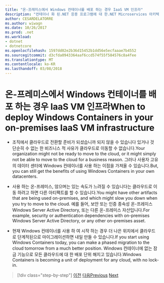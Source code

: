 ```yaml
---
title: "온-프레미스에서 Windows 컨테이너를 배포 하는 경우 IaaS VM 인프라"
description: "컨테이너 화 된.NET 응용 프로그램에 대 한.NET Microservices 아키텍처 | 온-프레미스에서 Windows 컨테이너를 배포 하는 경우 IaaS VM 인프라"
author: CESARDELATORRE
ms.author: wiwagn
ms.date: 10/26/2017
ms.prod: .net
ms.workload:
- dotnet
- dotnetcore
ms.openlocfilehash: 1597dd02e2b36d15452b1dd56e5ecfaaae7b4552
ms.sourcegitcommit: d3cfda0943364aaf6ccd574f55f584576c8a4fee
ms.translationtype: MT
ms.contentlocale: ko-KR
ms.lasthandoff: 03/08/2018
---
```

# <a name="when-to-deploy-windows-containers-in-your-on-premises-iaas-vm-infrastructure"></a><span data-ttu-id="a55bf-103">온-프레미스에서 Windows 컨테이너를 배포 하는 경우 IaaS VM 인프라</span><span class="sxs-lookup"><span data-stu-id="a55bf-103">When to deploy Windows Containers in your on-premises IaaS VM infrastructure</span></span>

-   <span data-ttu-id="a55bf-104">조직에서 클라우드로 전환할 준비가 되셨습니까 되지 않을 수 있습니다 있거나 것 단순히 수 없는 한 비즈니스 적 사유가 클라우드로 이동할 수 없습니다.</span><span class="sxs-lookup"><span data-stu-id="a55bf-104">Your organization might not be ready to move to the cloud, or it might simply not be able to move to the cloud for a business reason.</span></span> <span data-ttu-id="a55bf-105">그러나 사용자 고유의 데이터 센터에 Windows 컨테이너를 사용 하는 이점을 가져올 수 있습니다.</span><span class="sxs-lookup"><span data-stu-id="a55bf-105">But, you can still get the benefits of using Windows Containers in your own datacenters.</span></span>

-   <span data-ttu-id="a55bf-106">사용 하는 온-프레미스, 않으며는 있는 속도가 느려질 수 있습니다는 클라우드로 이동 하려고 하면 다른 아티팩트를 할 수 있습니다.</span><span class="sxs-lookup"><span data-stu-id="a55bf-106">You might have other artifacts that are being used on-premises, and which might slow you down when you try to move to the cloud.</span></span> <span data-ttu-id="a55bf-107">예를 들어, 보안 또는 인증 종속성 온-프레미스 Windows Server Active Directory, 또는 다른 온-프레미스 자산입니다.</span><span class="sxs-lookup"><span data-stu-id="a55bf-107">For example, security or authentication dependencies with on-premises Windows Server Active Directory, or any other on-premises asset.</span></span>

-   <span data-ttu-id="a55bf-108">현재 Windows 컨테이너를 사용 하 여 시작 하는 경우 더 나은 위치에서 클라우드로 단계적된으로 마이그레이션하면 내일 만들 수 있습니다.</span><span class="sxs-lookup"><span data-stu-id="a55bf-108">If you start using Windows Containers today, you can make a phased migration to the cloud tomorrow from a much better position.</span></span> <span data-ttu-id="a55bf-109">Windows 컨테이너에 없는 잠금 기능으로 모든 클라우드에 대 한 배포 단위 해지고 있습니다.</span><span class="sxs-lookup"><span data-stu-id="a55bf-109">Windows Containers is becoming a unit of deployment for any cloud, with no lock-in.</span></span>

>[!div class="step-by-step"]
<span data-ttu-id="a55bf-110">[이전](when-not-to-deploy-to-windows-containers.md)
[다음](when-to-deploy-windows-containers-to-azure-vms-iaas-cloud.md)</span><span class="sxs-lookup"><span data-stu-id="a55bf-110">[Previous](when-not-to-deploy-to-windows-containers.md)
[Next](when-to-deploy-windows-containers-to-azure-vms-iaas-cloud.md)</span></span>
